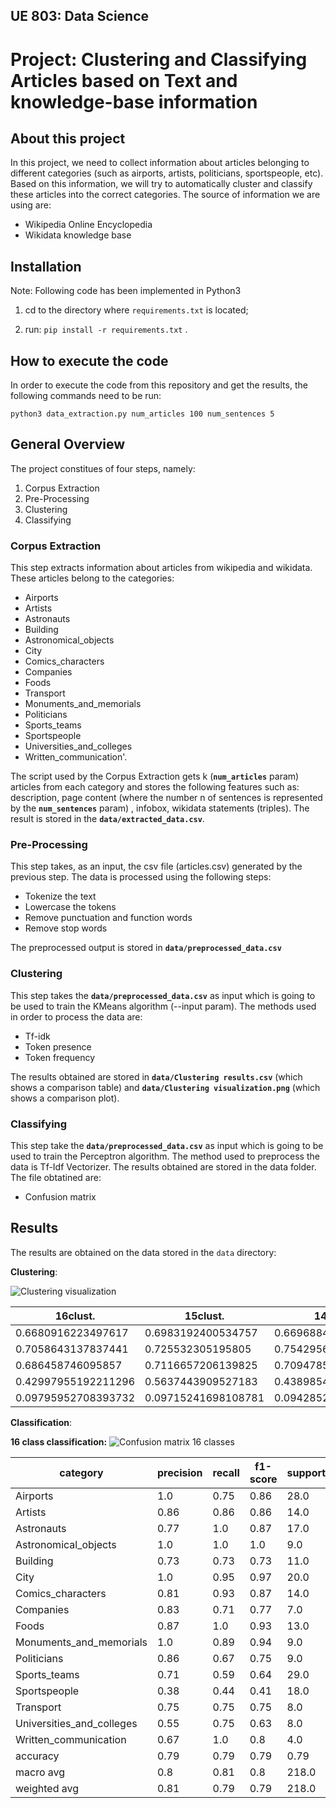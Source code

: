 ## UE 803: Data Science
# Project: Clustering and Classifying Articles based on Text and knowledge-base information

## About this project
In this project, we need to collect information about articles belonging to different categories (such as airports, artists, politicians, sportspeople, etc). Based on this information, we will try to automatically cluster and classify these articles into the correct categories. The source of information we are using are:
* Wikipedia Online Encyclopedia
* Wikidata knowledge base

## Installation
Note: Following code has been implemented in Python3

1. cd to the directory where ```requirements.txt``` is located;

2. run: `pip install -r requirements.txt` .

## How to execute the code
In order to execute the code from this repository and get the results, the following commands need to be run:

`python3 data_extraction.py num_articles 100 num_sentences 5` 

## General Overview
The project constitues of four steps, namely:
1. Corpus Extraction
2. Pre-Processing
3. Clustering
4. Classifying


### Corpus Extraction
This step extracts information about articles from wikipedia and wikidata. These articles belong to the categories:
* Airports
* Artists
* Astronauts
* Building
* Astronomical_objects
* City
* Comics_characters
* Companies
* Foods
* Transport
* Monuments_and_memorials
* Politicians
* Sports_teams
* Sportspeople
* Universities_and_colleges
* Written_communication'.

The script used by the Corpus Extraction gets k (**```num_articles```** param) articles from each category and stores the following features such as: description, page content (where the number n of sentences is represented by the **```num_sentences```** param) , infobox, wikidata statements (triples). The result is stored in the **```data/extracted_data.csv```**.

### Pre-Processing
This step takes, as an input, the csv file (articles.csv) generated by the previous step. The data is processed using the following steps:
* Tokenize the text
* Lowercase the tokens
* Remove punctuation and function words
* Remove stop words

The preprocessed output is stored in **```data/preprocessed_data.csv```**

### Clustering
This step takes the **```data/preprocessed_data.csv```** as input which is going to be used to train the KMeans algorithm (--input param). The methods used in order to process the data are:
* Tf-idk
* Token presence
* Token frequency

The results obtained are stored in **```data/Clustering results.csv```** (which shows a comparison table) and **```data/Clustering visualization.png```** (which shows a comparison plot).

### Classifying
This step take the **```data/preprocessed_data.csv```** as input which is going to be used to train the Perceptron algorithm. The method used to preprocess the data is Tf-Idf Vectorizer. The results obtained are stored in the data folder. The file obtatined are:
* Confusion matrix

## Results

The results are obtained on the data stored in the ```data``` directory:

**Clustering**:

![Clustering visualization](https://github.com/schopra6/TopicModelling_wikidata/blob/main/data/Clustering%20visualization.png)

|16clust.            |15clust.            |14clust.            |13clust.            |12clust.            |11clust.            |10clust.            |9clust.             |8clust.             |7clust.             |6clust.             |5clust.             |4clust.             |3clust.             |2clust.             |
|--------------------|--------------------|--------------------|--------------------|--------------------|--------------------|--------------------|--------------------|--------------------|--------------------|--------------------|--------------------|--------------------|--------------------|--------------------|
|0.6680916223497617  |0.6983192400534757  |0.6696884923205174  |0.5906099312548578  |0.6203303978577499  |0.5870465175217298  |0.5574005499406839  |0.5437336837606537  |0.4829662450603848  |0.4572132727484873  |0.38920056491263944 |0.32889613864546835 |0.26324447104990567 |0.17971181188393984 |0.10768322691491419 |
|0.7058643137837441  |0.725532305195805   |0.754295664076981   |0.7083097655869558  |0.7348225249553275  |0.7513919747278484  |0.7560636464252114  |0.734479465375821   |0.7404350905295765  |0.7572583291106593  |0.7177446756717246  |0.6972722112277343  |0.7069819947325824  |0.6561038446101938  |0.6751243629217271  |
|0.686458746095857   |0.7116657206139825  |0.7094785763874869  |0.644127243551073   |0.6727399418718589  |0.659129343054648   |0.6417080777284814  |0.6248742248116411  |0.5846080840046943  |0.5701715189366625  |0.5047162641704035  |0.4469639662652354  |0.3836405371504451  |0.28214262267709606 |0.18574058532942533 |
|0.42997955192211296 |0.5637443909527183  |0.4389854197472739  |0.3497149795036718  |0.4168178664403366  |0.34107045621984067 |0.3108731459727958  |0.3337065053084658  |0.23979809632333296 |0.2193361190743175  |0.17080162974321872 |0.1311890072602876  |0.08791649467791553 |0.052895912354631265|0.03052442766771767 |
|0.09795952708393732 |0.09715241698108781 |0.09428528677153968 |0.09372228136789948 |0.0906886180163463  |0.08619948105220934 |0.08340299746693836 |0.08255049231214943 |0.08114423009222613 |0.0801217518314597  |0.0731632680503235  |0.06620950570426505 |0.05949654226982902 |0.0517310929017951  |0.0392090136351276  |


**Classification**:

**16 class classification:**
![Confusion matrix 16 classes](https://github.com/schopra6/TopicModelling_wikidata/blob/main/data/Confusion%20matrix%2016%20classes.png)

|**category**                  |**precision**|**recall**|**f1-score**|**support**|
|------------------------------|---------|------|--------|-------|
|Airports                      |1.0      |0.75  |0.86    |28.0   |
|Artists                       |0.86     |0.86  |0.86    |14.0   |
|Astronauts                    |0.77     |1.0   |0.87    |17.0   |
|Astronomical_objects          |1.0      |1.0   |1.0     |9.0    |
|Building                      |0.73     |0.73  |0.73    |11.0   |
|City                          |1.0      |0.95  |0.97    |20.0   |
|Comics_characters             |0.81     |0.93  |0.87    |14.0   |
|Companies                     |0.83     |0.71  |0.77    |7.0    |
|Foods                         |0.87     |1.0   |0.93    |13.0   |
|Monuments_and_memorials       |1.0      |0.89  |0.94    |9.0    |
|Politicians                   |0.86     |0.67  |0.75    |9.0    |
|Sports_teams                  |0.71     |0.59  |0.64    |29.0   |
|Sportspeople                  |0.38     |0.44  |0.41    |18.0   |
|Transport                     |0.75     |0.75  |0.75    |8.0    |
|Universities_and_colleges     |0.55     |0.75  |0.63    |8.0    |
|Written_communication         |0.67     |1.0   |0.8     |4.0    |
|accuracy                      |0.79     |0.79  |0.79    |0.79   |
|macro avg                     |0.8      |0.81  |0.8     |218.0  |
|weighted avg                  |0.81     |0.79  |0.79    |218.0  |
